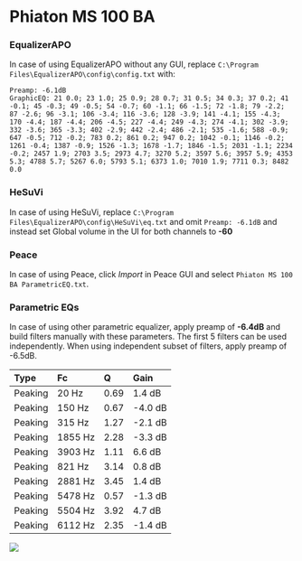 # Phiaton MS 100 BA

### EqualizerAPO
In case of using EqualizerAPO without any GUI, replace `C:\Program Files\EqualizerAPO\config\config.txt`
with:
```
Preamp: -6.1dB
GraphicEQ: 21 0.0; 23 1.0; 25 0.9; 28 0.7; 31 0.5; 34 0.3; 37 0.2; 41 -0.1; 45 -0.3; 49 -0.5; 54 -0.7; 60 -1.1; 66 -1.5; 72 -1.8; 79 -2.2; 87 -2.6; 96 -3.1; 106 -3.4; 116 -3.6; 128 -3.9; 141 -4.1; 155 -4.3; 170 -4.4; 187 -4.4; 206 -4.5; 227 -4.4; 249 -4.3; 274 -4.1; 302 -3.9; 332 -3.6; 365 -3.3; 402 -2.9; 442 -2.4; 486 -2.1; 535 -1.6; 588 -0.9; 647 -0.5; 712 -0.2; 783 0.2; 861 0.2; 947 0.2; 1042 -0.1; 1146 -0.2; 1261 -0.4; 1387 -0.9; 1526 -1.3; 1678 -1.7; 1846 -1.5; 2031 -1.1; 2234 -0.2; 2457 1.9; 2703 3.5; 2973 4.7; 3270 5.2; 3597 5.6; 3957 5.9; 4353 5.3; 4788 5.7; 5267 6.0; 5793 5.1; 6373 1.0; 7010 1.9; 7711 0.3; 8482 0.0
```

### HeSuVi
In case of using HeSuVi, replace `C:\Program Files\EqualizerAPO\config\HeSuVi\eq.txt` and omit `Preamp:
-6.1dB` and instead set Global volume in the UI for both channels to **-60**

### Peace
In case of using Peace, click *Import* in Peace GUI and select `Phiaton MS 100 BA ParametricEQ.txt`.

### Parametric EQs
In case of using other parametric equalizer, apply preamp of **-6.4dB** and build filters manually
with these parameters. The first 5 filters can be used independently.
When using independent subset of filters, apply preamp of -6.5dB.

| Type    | Fc      |    Q | Gain    |
|:--------|:--------|:-----|:--------|
| Peaking | 20 Hz   | 0.69 | 1.4 dB  |
| Peaking | 150 Hz  | 0.67 | -4.0 dB |
| Peaking | 315 Hz  | 1.27 | -2.1 dB |
| Peaking | 1855 Hz | 2.28 | -3.3 dB |
| Peaking | 3903 Hz | 1.11 | 6.6 dB  |
| Peaking | 821 Hz  | 3.14 | 0.8 dB  |
| Peaking | 2881 Hz | 3.45 | 1.4 dB  |
| Peaking | 5478 Hz | 0.57 | -1.3 dB |
| Peaking | 5504 Hz | 3.92 | 4.7 dB  |
| Peaking | 6112 Hz | 2.35 | -1.4 dB |

![](https://raw.githubusercontent.com/jaakkopasanen/AutoEq/master/results/innerfidelity/sbaf-serious/Phiaton%20MS%20100%20BA/Phiaton%20MS%20100%20BA.png)